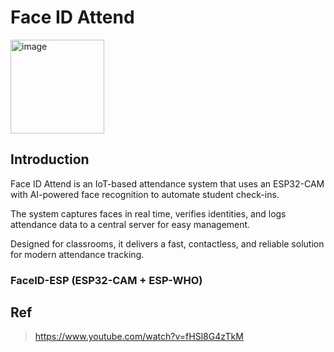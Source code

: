 # Face ID Attend
<img width="150" alt="image" src="https://github.com/user-attachments/assets/0f3917de-76d2-441e-b777-fd996f000896">

## Introduction
Face ID Attend is an IoT-based attendance system that uses an ESP32-CAM with AI-powered face recognition to automate student check-ins.

The system captures faces in real time, verifies identities, and logs attendance data to a central server for easy management.

Designed for classrooms, it delivers a fast, contactless, and reliable solution for modern attendance tracking.

### FaceID-ESP (ESP32-CAM + ESP-WHO)

## Ref
> https://www.youtube.com/watch?v=fHSl8G4zTkM
